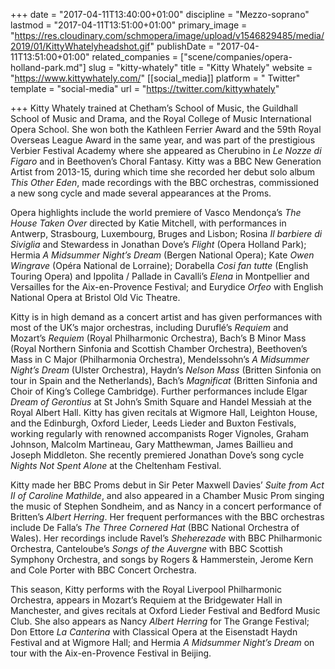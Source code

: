 +++
date = "2017-04-11T13:40:00+01:00"
discipline = "Mezzo-soprano"
lastmod = "2017-04-11T13:51:00+01:00"
primary_image = "https://res.cloudinary.com/schmopera/image/upload/v1546829485/media/2019/01/KittyWhatelyheadshot.gif"
publishDate = "2017-04-11T13:51:00+01:00"
related_companies = ["scene/companies/opera-holland-park.md"]
slug = "kitty-whately"
title = "Kitty Whately"
website = "https://www.kittywhately.com/"
[[social_media]]
platform = " Twitter"
template = "social-media"
url = "https://twitter.com/kittywhately"

+++
Kitty Whately trained at Chetham’s School of Music, the Guildhall School of Music and Drama, and the Royal College of Music International Opera School.  She won both the Kathleen Ferrier Award and the 59th Royal Overseas League Award in the same year, and was part of the prestigious Verbier Festival Academy where she appeared as Cherubino in *Le Nozze di Figaro* and in Beethoven’s Choral Fantasy.  Kitty was a BBC New Generation Artist from 2013-15, during which time she recorded her debut solo album *This Other Eden*, made recordings with the BBC orchestras, commissioned a new song cycle and made several appearances at the Proms.

Opera highlights include the world premiere of Vasco Mendonça’s *The House Taken Over* directed by Katie Mitchell, with performances in Antwerp, Strasbourg, Luxembourg, Bruges and Lisbon; Rosina *Il barbiere di Siviglia* and Stewardess in Jonathan Dove’s *Flight* (Opera Holland Park); Hermia *A Midsummer Night’s Dream* (Bergen National Opera); Kate *Owen Wingrave* (Opéra National de Lorraine); Dorabella *Cosi fan tutte* (English Touring Opera) and Ippolita / Pallade in Cavalli’s *Elena* in Montpellier and Versailles for the Aix-en-Provence Festival; and Eurydice *Orfeo* with English National Opera at Bristol Old Vic Theatre.

Kitty is in high demand as a concert artist and has given performances with most of the UK’s major orchestras, including Duruflé’s *Requiem* and Mozart’s *Requiem* (Royal Philharmonic Orchestra), Bach’s B Minor Mass (Royal Northern Sinfonia and Scottish Chamber Orchestra), Beethoven’s Mass in C Major (Philharmonia Orchestra), Mendelssohn’s *A Midsummer Night’s Dream* (Ulster Orchestra), Haydn’s *Nelson Mass* (Britten Sinfonia on tour in Spain and the Netherlands), Bach’s *Magnificat* (Britten Sinfonia and Choir of King’s College Cambridge). Further performances include Elgar *Dream of Gerontius* at St John’s Smith Square and Handel Messiah at the Royal Albert Hall. Kitty has given recitals at Wigmore Hall, Leighton House, and the Edinburgh, Oxford Lieder, Leeds Lieder and Buxton Festivals, working regularly with renowned accompanists Roger Vignoles, Graham Johnson, Malcolm Martineau, Gary Matthewman, James Baillieu and Joseph Middleton. She recently premiered Jonathan Dove’s song cycle *Nights Not Spent Alone* at the Cheltenham Festival.

Kitty made her BBC Proms debut in Sir Peter Maxwell Davies’ *Suite from Act II of Caroline Mathilde*, and also appeared in a Chamber Music Prom singing the music of Stephen Sondheim, and as Nancy in a concert performance of Britten’s *Albert Herring*. Her frequent performances with the BBC orchestras include De Falla’s *The Three Cornered Hat* (BBC National Orchestra of Wales). Her recordings include Ravel’s *Sheherezade* with BBC Philharmonic Orchestra, Canteloube’s *Songs of the Auvergne* with BBC Scottish Symphony Orchestra, and songs by Rogers & Hammerstein, Jerome Kern and Cole Porter with BBC Concert Orchestra.

This season, Kitty performs with the Royal Liverpool Philharmonic Orchestra, appears in Mozart’s Requiem at the Bridgewater Hall in Manchester, and gives recitals at Oxford Lieder Festival and Bedford Music Club. She also appears as Nancy *Albert Herring* for The Grange Festival; Don Ettore *La Canterina* with Classical Opera at the Eisenstadt Haydn Festival and at Wigmore Hall; and Hermia *A Midsummer Night’s Dream* on tour with the Aix-en-Provence Festival in Beijing.